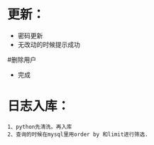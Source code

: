 # 更新：
 - 密码更新
 - 无改动的时候提示成功

#删除用户
 - 完成


# 日志入库：
    1、python先清洗。再入库
    2、查询的时候在mysql里用order by 和limit进行筛选.






